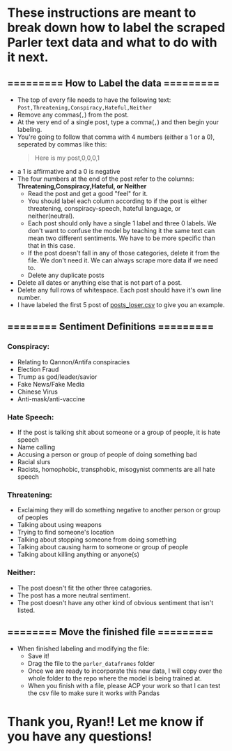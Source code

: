 # These instructions are meant to break down how to label the scraped Parler text data and what to do with it next. 

## ========= How to Label the data =========

- The top of every file needs to have the following text:
`Post,Threatening,Conspiracy,Hateful,Neither`
- Remove any commas(`,`) from the post.
- At the very end of a single post, type a comma(`,`) and then begin your labeling.
- You're going to follow that comma with 4 numbers (either a 1 or a 0), seperated by commas like this:
  > Here is my post,0,0,0,1
- a 1 is affirmative and a 0 is negative 
- The four numbers at the end of the post refer to the columns:
 **Threatening,Conspiracy,Hateful, or Neither**
  - Read the post and get a good "feel" for it.
  - You should label each column according to if the post is either threatening, conspiracy-speech, hateful language, or neither(neutral).
  - Each post should only have a single 1 label and three 0 labels. We don't want to confuse the model by teaching it the same text can mean two different sentiments. We have to be more specific than that in this case.
  - If the post doesn't fall in any of those categories, delete it from the file. We don't need it. We can always scrape more data if we need to.
  - Delete any duplicate posts
- Delete all dates or anything else that is not part of a post.
- Delete any full rows of whitespace. Each post should have it's own line number.
- I have labeled the first 5 post of [posts_loser.csv](./posts_loser.csv) to give you an example. 

## ======== Sentiment Definitions =========
### Conspiracy:
  - Relating to Qannon/Antifa conspiracies
  - Election Fraud
  - Trump as god/leader/savior
  - Fake News/Fake Media
  - Chinese Virus
  - Anti-mask/anti-vaccine

### Hate Speech:
  - If the post is talking shit about someone or a group of people, it is hate speech
  - Name calling
  - Accusing a person or group of people of doing something bad
  - Racial slurs
  - Racists, homophobic, transphobic, misogynist comments are all hate speech

### Threatening:
  - Exclaiming they will do something negative to another person or group of peoples
  - Talking about using weapons
  - Trying to find someone's location
  - Talking about stopping someone from doing something 
  - Talking about causing harm to someone or group of people
  - Talking about killing anything or anyone(s)

### Neither:
  - The post doesn't fit the other three catagories.
  - The post has a more neutral sentiment.
  - The post doesn't have any other kind of obvious sentiment that isn't listed.

## ======== Move the finished file  =========
- When finished labeling and modifying the file:
  - Save it!
  - Drag the file to the `parler_dataframes` folder
  - Once we are ready to incorporate this new data, I will copy over the whole folder to the repo where the model is being trained at. 
  - When you finish with a file, please ACP your work so that I can test the csv file to make sure it works with Pandas

# Thank you, Ryan!! Let me know if you have any questions!